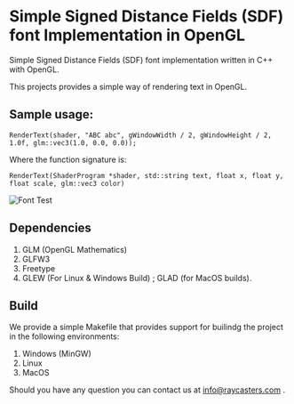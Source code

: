# Simple Signed Distance Fields (SDF) font Implementation in OpenGL

Simple Signed Distance Fields (SDF) font implementation written in C++ with OpenGL.

This projects provides a simple way of rendering text in OpenGL.

## Sample usage:

`RenderText(shader, "ABC abc", gWindowWidth / 2, gWindowHeight / 2, 1.0f, glm::vec3(1.0, 0.0, 0.0));` 

Where the function signature is:

`RenderText(ShaderProgram *shader, std::string text, float x, float y, float scale, glm::vec3 color)` 

![Font Test](https://www.raydelto.org/img/font_test.png)

## Dependencies
1. GLM (OpenGL Mathematics)
2. GLFW3
3. Freetype
4. GLEW (For Linux & Windows Build) ; GLAD (for MacOS builds).

## Build

We provide a simple Makefile that provides support for builindg the project in the following environments:
1. Windows (MinGW)
2. Linux
3. MacOS

Should you have any question you can contact us at info@raycasters.com .
